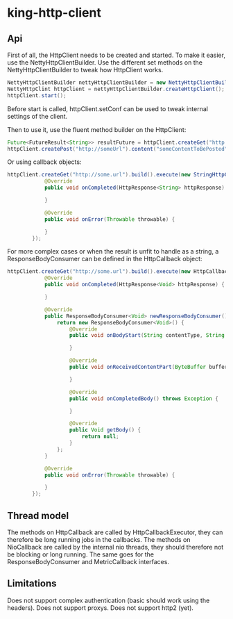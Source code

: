 # king-http-client


## Api

First of all, the HttpClient needs to be created and started.
To make it easier, use the NettyHttpClientBuilder.
Use the different set methods on the NettyHttpClientBuilder to tweak how HttpClient works.

```java
NettyHttpClientBuilder nettyHttpClientBuilder = new NettyHttpClientBuilder();
NettyHttpClint httpClient = nettyHttpClientBuilder.createHttpClient();
httpClient.start();
```

Before start is called, httpClient.setConf can be used to tweak internal settings of the client.

Then to use it, use the fluent method builder on the HttpClient:

```java
Future<FutureResult<String>> resultFuture = httpClient.createGet("http://some.url").build().execute();
httpClient.createPost("http://someUrl").content("someContentToBePosted".getBytes()).withQueryParameter("param1", "value1").withHeader("header1", "headerValue1").build().execute();
```

Or using callback objects:

```java
httpClient.createGet("http://some.url").build().execute(new StringHttpCallback() {
            @Override
            public void onCompleted(HttpResponse<String> httpResponse) {

            }

            @Override
            public void onError(Throwable throwable) {

            }
        });

```


For more complex cases or when the result is unfit to handle as a string, a ResponseBodyConsumer can be defined in the HttpCallback object:

```java
httpClient.createGet("http://some.url").build().execute(new HttpCallback<Void>() {
            @Override
            public void onCompleted(HttpResponse<Void> httpResponse) {

            }

            @Override
            public ResponseBodyConsumer<Void> newResponseBodyConsumer() {
                return new ResponseBodyConsumer<Void>() {
                    @Override
                    public void onBodyStart(String contentType, String charset, long contentLength) throws Exception {

                    }

                    @Override
                    public void onReceivedContentPart(ByteBuffer buffer) throws Exception {

                    }

                    @Override
                    public void onCompletedBody() throws Exception {

                    }

                    @Override
                    public Void getBody() {
                        return null;
                    }
                };
            }

            @Override
            public void onError(Throwable throwable) {

            }
        });


```


## Thread model

The methods on HttpCallback are called by HttpCallbackExecutor, they can therefore be long running jobs in the callbacks.
The methods on NioCallback are called by the internal nio threads, they should therefore not be blocking or long running. The same goes for the ResponseBodyConsumer and MetricCallback interfaces.


## Limitations
Does not support complex authentication (basic should work using the headers). Does not support proxys. Does not support http2 (yet).
